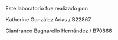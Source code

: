 Este laboratorio fue realizado por:

Katherine González Arias / B22867

Gianfranco Bagnarello Hernández / B70866